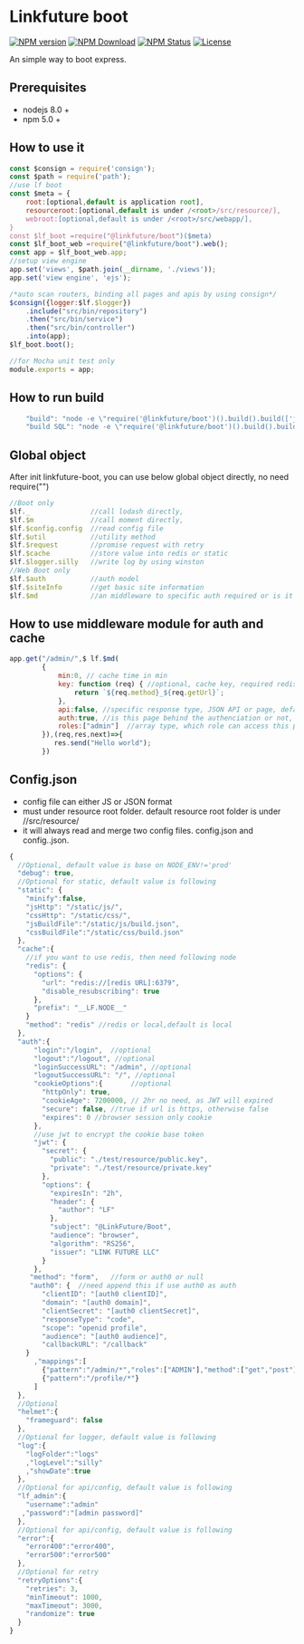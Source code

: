 # Linkfuture boot   
<span class="badge-npmversion"><a href="https://npmjs.org/package/@linkfuture/boot" title="View this project on NPM"><img src="https://img.shields.io/npm/v/@linkfuture/boot.svg" alt="NPM version" /></a></span>
<span class="badge-npmdownloads"><a href="https://npmjs.org/package/@linkfuture/boot" title="NPM Download"><img src="https://img.shields.io/npm/dm/@linkfuture/boot.svg" alt="NPM Download" /></a></span> 
<span class="badge-npmstatus"><a href="https://circleci.com/gh/cyokin/linkfuture-boot" title="NPM Status"><img src="https://img.shields.io/circleci/project/github/cyokin/linkfuture-boot.svg" alt="NPM Status" /></a></span>
<span class="badge-npmlicense"><a href="#license" title="License"><img src="https://img.shields.io/npm/l/@linkfuture/boot.svg?style=flat-square" alt="License" /></a></span>

An simple way to boot express.  
 
## Prerequisites 
- nodejs 8.0 +
- npm 5.0 + 

## How to use it
``` js
const $consign = require('consign');
const $path = require('path');
//use lf boot
const $meta = {
    root:[optional,default is application root],
    resourceroot:[optional,default is under /<root>/src/resource/],
    webroot:[optional,default is under /<root>/src/webapp/],
}
const $lf_boot =require("@linkfuture/boot")($meta)
const $lf_boot_web =require("@linkfuture/boot").web();
const app = $lf_boot_web.app;
//setup view engine 
app.set('views', $path.join(__dirname, './views'));
app.set('view engine', 'ejs');

/*auto scan routers, binding all pages and apis by using consign*/
$consign({logger:$lf.$logger})
    .include("src/bin/repository")
    .then("src/bin/service")
    .then("src/bin/controller")
    .into(app);
$lf_boot.boot();

//for Mocha unit test only
module.exports = app;
```
## How to run build 
``` js
    "build": "node -e \"require('@linkfuture/boot')().build().build(['js','css'],false)\"",  //default compress is true, you can set false 
    "build SQL": "node -e \"require('@linkfuture/boot')().build().build(['sql'])\"",
```
## Global object
 After init linkfuture-boot, you can use below global object directly, no need require("") 
``` js
//Boot only
$lf._               //call lodash directly, 
$lf.$m              //call moment directly, 
$lf.$config.config  //read config file
$lf.$util           //utility method
$lf.$request        //promise request with retry
$lf.$cache          //store value into redis or static
$lf.$logger.silly   //write log by using winston 
//Web Boot only
$lf.$auth           //auth model
$lf.$siteInfo       //get basic site information
$lf.$md             //an middleware to specific auth required or is it api response and setup cache time, 
 ```

## How to use middleware module for auth and cache
``` js
app.get("/admin/",$ lf.$md(
        {
            min:0, // cache time in min
            key: function (req) { //optional, cache key, required redis setup,default value is following
                return `${req.method}_${req.getUrl}`;
            },
            api:false, //specific response type, JSON API or page, default is page
            auth:true, //is this page behind the authenciation or not, default is false
            roles:["admin"]  //array type, which role can access this page, required set auth=true,and req.user.roles = []
        }),(req,res,next)=>{
           res.send("Hello world");
        })
```

## Config.json
- config file can either JS or JSON format
- must under resource root folder. default resource root folder is under /<root>/src/resource/
- it will always read and merge two config files. config.json and config.<env>.json.

``` js
{
  //Optional, default value is base on NODE_ENV!='prod'
  "debug": true,
  //Optional for static, default value is following
  "static": {
    "minify":false,
    "jsHttp": "/static/js/",
    "cssHttp": "/static/css/",
    "jsBuildFile":"/static/js/build.json",
    "cssBuildFile":"/static/css/build.json"
  },
  "cache":{
    //if you want to use redis, then need following node
    "redis": {
      "options": {
        "url": "redis://[redis URL]:6379",
        "disable_resubscribing": true
      },
      "prefix": "__LF.NODE__"
    }
    "method": "redis" //redis or local,default is local
  },
  "auth":{
      "login":"/login",  //optional
      "logout":"/logout", //optional
      "loginSuccessURL": "/admin", //optional
      "logoutSuccessURL": "/", //optional
      "cookieOptions":{       //optional
        "httpOnly": true,
        "cookieAge": 7200000, // 2hr no need, as JWT will expired
        "secure": false, //true if url is https, otherwise false
        "expires": 0 //browser session only cookie
      },
      //use jwt to encrypt the cookie base token
      "jwt": {
        "secret": {
          "public": "./test/resource/public.key",
          "private": "./test/resource/private.key"
        },
        "options": {
          "expiresIn": "2h",
          "header": {
            "author": "LF"
          },
          "subject": "@LinkFuture/Boot",
          "audience": "browser",
          "algorithm": "RS256",
          "issuer": "LINK FUTURE LLC"
        }
      },
     "method": "form",   //form or auth0 or null
     "auth0": {  //need append this if use auth0 as auth
        "clientID": "[auth0 clientID]",
        "domain": "[auth0 domain]",
        "clientSecret": "[auth0 clientSecret]",
        "responseType": "code",
        "scope": "openid profile",
        "audience": "[auth0 audience]",
        "callbackURL": "/callback"
    }
      ,"mappings":[
        {"pattern":"/admin/*","roles":["ADMIN"],"method":["get","post"]},
        {"pattern":"/profile/*"}
      ]
  },
  //Optional
  "helmet":{
    "frameguard": false
  },
  //Optional for logger, default value is following
  "log":{
    "logFolder":"logs"
    ,"logLevel":"silly"
    ,"showDate":true
  },
  //Optional for api/config, default value is following
  "lf_admin":{
    "username":"admin"
   ,"password":"[admin password]"
  },
  //Optional for api/config, default value is following
  "error":{
    "error400":"error400",
    "error500":"error500"
  },
  //Optional for retry
  "retryOptions":{
    "retries": 3,
    "minTimeout": 1000,
    "maxTimeout": 3000,
    "randomize": true
  }
}

```
